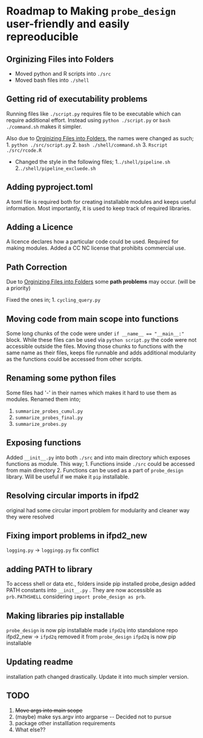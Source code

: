 # Roadmap to Making `probe_design` user-friendly and easily repreoducible

## Orginizing Files into Folders

* Moved python and R scripts into `./src`
* Moved bash files into `./shell`

## Getting rid of executability problems

Running files like `./script.py` requires file to be executable which can require additional effort. Instead using `python ./script.py` or `bash ./command.sh` makes it simpler.

Also due to [Orginizing Files into Folders](#orginizing-files-into-folders), the names were changed as such;
    1. `python ./src/script.py`
    2. `bash ./shell/command.sh`
    3. `Rscript ./src/rcode.R`

* Changed the style in the following files;
    1.`./shell/pipeline.sh`
    2.`./shell/pipeline_excluede.sh`

## Adding pyproject.toml

A toml file is required both for creating installable modules and keeps useful information. Most importantly, it is used to keep track of required libraries.

## Adding a Licence

A licence declares how a particular code could be used. Required for making modules. Added a CC NC license that prohibits commercial use.

## Path Correction

Due to [Orginizing Files into Folders](#orginizing-files-into-folders) some **path problems** may occur. (will be a priority)

Fixed the ones in;
    1. `cycling_query.py`

## Moving code from main scope into functions

Some long chunks of the code were under `if __name__ == "__main__:"` block. While these files can be used via `python script.py` the code were not accessible outside the files. Moving those chunks to functions with the same name as their files, keeps file runnable and adds additional modularity as the functions could be accessed from other scripts.

## Renaming some python files

Some files had '-' in their names which makes it hard to use them as modules.
Renamed them into;
1. `summarize_probes_cumul.py`
2. `summarize_probes_final.py`
3. `summarize_probes.py`

## Exposing functions

Added `__init__.py` into both `./src` and into main directory which exposes functions as module.
This way;
    1. Functions inside `./src`  could be accessed from main directory
    2. Functions can be used as a part of `probe_design` library. Will be useful if we make it `pip` installable.

## Resolving circular imports in ifpd2

original had some circular import problem
for modularity and cleaner way they were resolved

## Fixing import problems in ifpd2_new

`logging.py` -> `loggingg.py`
fix conflict

## adding PATH to library

To access shell or data etc., folders inside pip installed probe_design added PATH constants into `__init__.py` . They are now accessible as `prb.PATHSHELL` considering `import probe_design as prb`.

## Making libraries pip installable

`probe_design` is now pip installable
made `ifpd2q` into standalone repo
ifpd2_new -> `ifpd2q`
removed it from `probe_design`
`ifpd2q` is now pip installable

## Updating readme

installation path changed drastically. Update it into much simpler version.

## TODO
1. ~~Move args into main scope~~
2. (maybe) make sys.argv into argparse -- Decided not to pursue
3. package other installlation requirements
4. What else??

